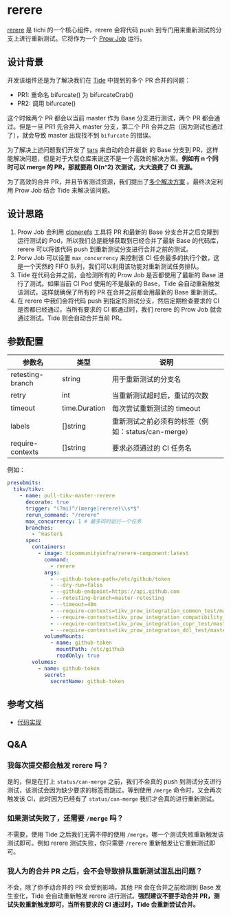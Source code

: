 # rerere

[rerere](https://github.com/ti-community-infra/tichi/tree/master/internal/pkg/rerere) 是 tichi 的一个核心组件，rerere 会将代码 push 到专门用来重新测试的分支上进行重新测试。它将作为一个 [Prow Job](https://github.com/kubernetes/test-infra/blob/master/prow/jobs.md) 运行。

## 设计背景

开发该组件还是为了解决我们在 [Tide](components/tide.md) 中提到的多个 PR 合并的问题：

- PR1: 重命名 bifurcate() 为 bifurcateCrab()
- PR2: 调用 bifurcate()

这个时候两个 PR 都会以当前 master 作为 Base 分支进行测试，两个 PR 都会通过。但是一旦 PR1 先合并入 master 分支，第二个 PR 合并之后（因为测试也通过了），就会导致 master 出现找不到 `bifurcate` 的错误。

为了解决上述问题我们开发了 [tars](plugins/tars.md) 来自动的合并最新 的 Base 分支到 PR，这样能解决问题，但是对于大型仓库来说这不是一个高效的解决方案。**例如有 n 个同时可以 merge 的 PR，那就要跑 O(n^2) 次测试，大大浪费了 CI 资源。**

为了高效的合并 PR，并且节省测试资源，我们提出了[多个解决方案](https://github.com/ti-community-infra/rfcs/discussions/13) 。最终决定利用 Prow Job 结合 Tide 来解决该问题。

## 设计思路

1. Prow Job 会利用 [clonerefs](https://github.com/kubernetes/test-infra/tree/master/prow/clonerefs) 工具将 PR 和最新的 Base 分支合并之后克隆到运行测试的 Pod，所以我们总是能够获取到已经合并了最新 Base 的代码库，rerere 可以将该代码 push 到重新测试分支进行合并之前的测试。
2. Porw Job 可以设置 `max_concurrency` 来控制该 CI 任务最多的执行个数，这是一个天然的 FIFO 队列，我们可以利用该功能对重新测试任务排队。
3. Tide 在代码合并之前，会检测所有的 Prow Job 是否都使用了最新的 Base 进行了测试。如果当前 CI Pod 使用的不是最新的 Base，Tide 会自动重新触发该测试，这样就确保了所有的 PR 在合并之前都会用最新的 Base 重新测试。
4. 在 rerere 中我们会将代码 push 到指定的测试分支，然后定期检查要求的 CI 是否都已经通过，当所有要求的 CI 都通过时，我们 rerere 的 Prow Job 就会通过测试。Tide 则会自动合并当前 PR。

## 参数配置

| 参数名           | 类型          | 说明                                               |
| ---------------- | ------------- | -------------------------------------------------- |
| retesting-branch | string        | 用于重新测试的分支名                               |
| retry            | int           | 当重新测试超时后，重试的次数                       |
| timeout          | time.Duration | 每次尝试重新测试的 timeout                         |
| labels           | []string      | 重新测试之前必须有的标签（例如：status/can-merge） |
| require-contexts | []string      | 要求必须通过的 CI 任务名                           |

例如：

```yaml
presubmits:
  tikv/tikv:
    - name: pull-tikv-master-rerere
      decorate: true
      trigger: "(?mi)^/(merge|rerere)\\s*$"
      rerun_command: "/rerere"
      max_concurrency: 1 # 最多同时运行一个任务
      branches:
        - ^master$
      spec:
        containers:
          - image: ticommunityinfra/rerere-component:latest
            command:
              - rerere
            args:
              - --github-token-path=/etc/github/token
              - --dry-run=false
              - --github-endpoint=https://api.github.com
              - --retesting-branch=master-retesting
              - --timeout=40m
              - --require-contexts=tikv_prow_integration_common_test/master-retesting
              - --require-contexts=tikv_prow_integration_compatibility_test/master-retesting
              - --require-contexts=tikv_prow_integration_copr_test/master-retesting
              - --require-contexts=tikv_prow_integration_ddl_test/master-retesting
            volumeMounts:
              - name: github-token
                mountPath: /etc/github
                readOnly: true
        volumes:
          - name: github-token
            secret:
              secretName: github-token
```

## 参考文档
- [代码实现](https://github.com/ti-community-infra/tichi/tree/master/internal/pkg/rerere)

## Q&A

### 我每次提交都会触发 rerere 吗？

是的，但是在打上 `status/can-merge` 之前，我们不会真的 push 到测试分支进行测试，该测试会因为缺少要求的标签而跳过。等到使用 `/merge` 命令时，又会再次触发该 CI，此时因为已经有了 `status/can-merge` 我们才会真的进行重新测试。

### 如果测试失败了，还需要 `/merge` 吗？

不需要，使用 Tide 之后我们无需不停的使用 `/merge`，哪一个测试失败重新触发该测试即可。例如 rerere 测试失败，你只需要 `/rerere` 重新触发让它重新测试即可。

### 我人为的合并 PR 之后，会不会导致排队重新测试混乱出问题？

不会，除了你手动合并的 PR 会受到影响，其他 PR 会在合并之前检测到 Base 发生变化，Tide 会自动重新触发 rerere 进行测试。**强烈建议不要手动合并 PR，测试失败重新触发即可，当所有要求的 CI 通过时，Tide 会重新尝试合并。**
